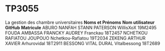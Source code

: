 # TP3055
La gestion des chambre universitaires
**Noms et Prénoms**	              **Nom utilisateur GitHub**	  **Matricule**
ABURO NANFAH STANN PATERSON	          WillisXoX	                19M2495
FOUDA AMBASSA FRANCKY AUDREY	        Franckau	                18T2457
NCHETKOU RAFIATOU JOUPOUO	            Nchetkou-Rafiatou	        19T2034
ZEKENG ARTHUR XAVIER	                Arhurovidal	              18T2911
BESSONG VITAL DURAL		                Vitalbessong              18T2689
